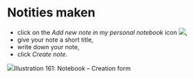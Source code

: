 # Notities maken

* click on the _Add new note in my personal notebook_ icon ![](../../.gitbook/assets/graphics304.png),
* give your note a short title,
* write down your note,
* click _Create note_.

![](../../.gitbook/assets/images236.png)Illustration 161: Notebook – Creation form

